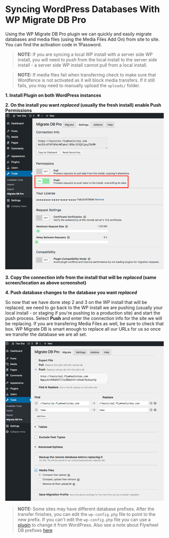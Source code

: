 # Syncing WordPress Databases With WP Migrate DB Pro

Using the WP Migrate DB Pro plugin we can quickly and easily migrate databases and media files (using the Media Files Add On) from site to site. You can find the activation code in 1Password. 

>**NOTE:** If you are syncing a local WP install with a server side WP install, you will need to _push_ from the local install to the server side install - a server side WP install cannot pull from a local install.

>**NOTE:** If media files fail when transferring check to make sure that Wordfence is not activated as it will block media transfers. If it still fails, you may need to manually upload the `uploads/` folder.

**1. Install Plugin on both WordPress instances**

**2. On the install you want _replaced_ (usually the fresh install) enable Push Permissions**
![Enable Push Permissions](https://github.com/factor1/developer-resources/raw/master/WP%20Migrate%20DB/enable-push.png)


**3. Copy the connection info from the install that will be _replaced_ (same screen/location as above screenshot)** 

**4. Push database changes to the database you want _replaced_**

So now that we have done step 2 and 3 on the WP install that will be replaced, we need to go back to the WP install we are pushing (usually your local install - or staging if you're pushing to a production site) and start the push process. Select **Push** and enter the connection info for the site we will be replacing. If you are transfering Media Files as well, be sure to check that box. WP Migrate DB is smart enough to replace all our URLs for us so once we transfer the database we are all set. 

![Push Database](https://github.com/factor1/developer-resources/raw/master/WP%20Migrate%20DB/push-database.png)

> **NOTE:** Some sites may have different database prefixes. After the transfer finishes, you can edit the `wp-config.php` file to point to the new prefix. If you can't edit the `wp-config.php` file you can use a [plugin](https://wordpress.org/plugins/wp-prefix-changer/) to change it from WordPress. Also see a note about Flywheel DB prefixes [here](https://github.com/factor1/developer-resources/blob/master/flywheel/Deploying%20On%20Flywheel.md#a-note-about-database-prefixes)
